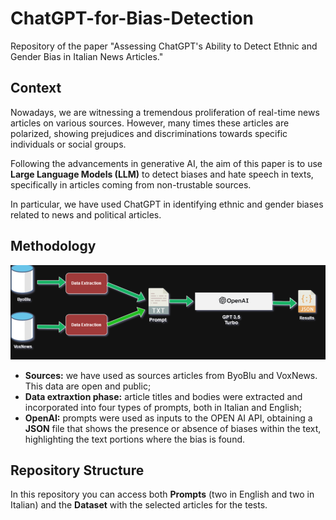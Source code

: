 # ChatGPT-for-Bias-Detection
Repository of the paper "Assessing ChatGPT's Ability to Detect Ethnic and Gender Bias in Italian News Articles."

## Context
Nowadays, we are witnessing a tremendous proliferation of real-time news articles on various sources. However, many times these articles are polarized, showing prejudices and discriminations towards specific individuals or social groups.

Following the advancements in generative AI, the aim of this paper is to use **Large Language Models (LLM)** to detect biases and hate speech in texts, specifically in articles coming from non-trustable sources. 

In particular, we have used ChatGPT in identifying ethnic and gender biases related to news and political articles.


## Methodology
![image info](./Assets/workflow.png)

- **Sources:** we have used as sources articles from ByoBlu and VoxNews. This data are open and public;
- **Data extraxtion phase:** article titles and bodies were extracted and incorporated into four types of prompts, both in Italian and English;
- **OpenAI:** prompts were used as inputs to the OPEN AI API, obtaining a **JSON** file that shows the presence or absence of biases within the text, highlighting the text portions where the bias is found.

## Repository Structure
In this repository you can access both **Prompts** (two in English and two in Italian) and the **Dataset** with the selected articles for the tests.